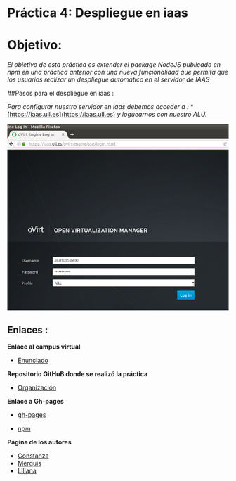 # Práctica 4: Despliegue en iaas


# Objetivo:
*El objetivo de esta práctica es extender el package NodeJS publicado en npm en una práctica anterior con una nueva*
*funcionalidad que permita que los usuarios realizar un despliegue automatico en el servidor de IAAS*


##Pasos para el despliegue en iaas :

*Para configurar nuestro servidor en iaas debemos acceder a :* * [https://iaas.ull.es](https://iaas.ull.es) 
*y loguearnos con nuestro ALU.*


 ![Acceso](images/ima1.jpg)





## Enlaces :

 **Enlace al campus virtual**

 * [Enunciado](https://casianorodriguezleon.gitbooks.io/ull-esit-1617/content/practicas/practicaplugin.html)

 **Repositorio GitHuB donde se realizó la práctica**

 * [Organización](https://github.com/ULL-ESIT-SYTW-1617/nueva-funcionalidad-para-el-paquete-npm-plugins-merquililycony/)

 **Enlace a Gh-pages**

 * [gh-pages](https://ull-esit-sytw-1617.github.io/nueva-funcionalidad-para-el-paquete-npm-plugins-merquililycony/)

 * [npm](https://www.npmjs.com/package/sytw1617-merquililycony)

 **Página de los autores**

 * [Constanza](http://alu0100673647.github.io)
 * [Merquis](http://merquis.github.io)
 * [Liliana](https://alu0100762846.github.io)


